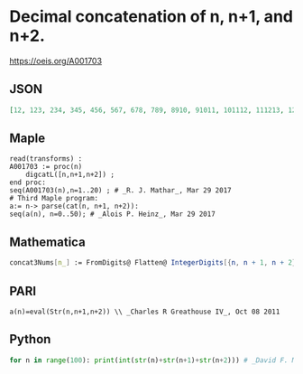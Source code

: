 # Decimal concatenation of n, n\+1, and n\+2\.
https://oeis.org/A001703
## JSON
```JSON
[12, 123, 234, 345, 456, 567, 678, 789, 8910, 91011, 101112, 111213, 121314, 131415, 141516, 151617, 161718, 171819, 181920, 192021, 202122, 212223, 222324, 232425, 242526, 252627, 262728, 272829, 282930, 293031, 303132, 313233, 323334, 333435, 343536, 353637, 363738]
```
## Maple
```Maple
read(transforms) :
A001703 := proc(n)
    digcatL([n,n+1,n+2]) ;
end proc:
seq(A001703(n),n=1..20) ; # _R. J. Mathar_, Mar 29 2017
# Third Maple program:
a:= n-> parse(cat(n, n+1, n+2)):
seq(a(n), n=0..50); # _Alois P. Heinz_, Mar 29 2017
```
## Mathematica
```Mathematica
concat3Nums[n_] := FromDigits@ Flatten@ IntegerDigits[{n, n + 1, n + 2}]; Array[concat3Nums, 25] (* _Robert G. Wilson v_ *)
```
## PARI
```PARI
a(n)=eval(Str(n,n+1,n+2)) \\ _Charles R Greathouse IV_, Oct 08 2011
```
## Python
```Python
for n in range(100): print(int(str(n)+str(n+1)+str(n+2))) # _David F. Marrs_, Sep 18 2018
```
